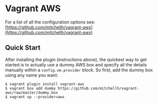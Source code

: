 # Vagrant AWS
For a list of all the configuration options see: [https://github.com/mitchellh/vagrant-aws](https://github.com/mitchellh/vagrant-aws)

## Quick Start

After installing the plugin (instructions above), the quickest way to get
started is to actually use a dummy AWS box and specify all the details
manually within a `config.vm.provider` block. So first, add the dummy
box using any name you want:

```
$ vagrant plugin install vagrant-aws
$ vagrant box add dummy https://github.com/mitchellh/vagrant-aws/raw/master/dummy.box
$ vagrant up --provider=aws
```